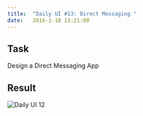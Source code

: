```yaml
---
title:  "Daily UI #13: Direct Messaging "
date:   2016-1-18 13:21:00
---
```


## <i class="fa fa-pencil-square-o"></i> Task

Design a Direct Messaging App

<div class="simple-gal-container">
<h2><i class="fa fa-picture-o"></i> Result</h2>
<img src="http://i.imgur.com/FMUJKMI.png" alt="Daily UI 12">
</div>
